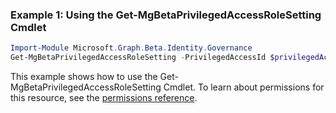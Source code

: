 ### Example 1: Using the Get-MgBetaPrivilegedAccessRoleSetting Cmdlet
```powershell
Import-Module Microsoft.Graph.Beta.Identity.Governance
Get-MgBetaPrivilegedAccessRoleSetting -PrivilegedAccessId $privilegedAccessId -GovernanceRoleSettingId $governanceRoleSettingId
```
This example shows how to use the Get-MgBetaPrivilegedAccessRoleSetting Cmdlet.
To learn about permissions for this resource, see the [permissions reference](/graph/permissions-reference).
